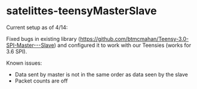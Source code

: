 # satelittes-teensyMasterSlave

Current setup as of 4/14:  

Fixed bugs in existing library (https://github.com/btmcmahan/Teensy-3.0-SPI-Master---Slave) and configured it to work with our Teensies (works for 3.6 SPI).  

Known issues:  

* Data sent by master is not in the same order as data seen by the slave
* Packet counts are off